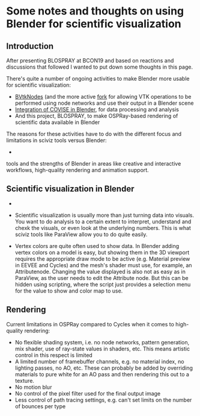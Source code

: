 # Some notes and thoughts on using Blender for scientific visualization

## Introduction

After presenting BLOSPRAY at BCON19 and based on reactions and 
discussions that followed I wanted to put down some thoughts in this page.

There's quite a number of ongoing activities to make Blender more 
usable for scientific visualization:

- [BVtkNodes](https://github.com/simboden/BVtkNodes) (and the more
  active [fork](https://github.com/tkeskita/BVtkNodes]) for allowing
  VTK operations to be performed using node networks and use their
  output in a Blender scene
- [Integration of COVISE in Blender](http://blender.it4i.cz/scientific-visualization/covise/),
  for data processing and analysis
- And this project, BLOSPRAY, to make OSPRay-based rendering of scientific
  data available in Blender
  
The reasons for these activities have to do with the different focus
and limitations in sciviz tools versus Blender:

- 
tools and the strengths of Blender in areas like creative and interactive
workflows, high-quality rendering and animation support.

## Scientific visualization in Blender

- 

- Scientific visualization is usually more than just turning data
  into visuals. You want to do analysis to a certain extent to interpret,
  understand and chexk the visuals, or even look at the underlying numbers. 
  This is what sciviz tools like ParaView allow you to do quite easily.
  
- Vertex colors are quite often used to show data. In Blender adding
  vertex colors on a model is easy, but showing them in the 3D viewport
  requires the appropriate draw mode to be active (e.g. Material preview
  in EEVEE and Cycles) and the mesh's shader must use, for example,
  an Attributenode. Changing the value displayed is also not as easy as in 
  ParaView, as the user needs to edit the Attribute node. But this
  can be hidden using scripting, where the script just provides a 
  selection menu for the value to show and color map to use.

## Rendering

Current limitations in OSPRay compared to Cycles when it comes to 
high-quality rendering:

- No flexible shading system, i.e. no node networks, pattern generation, 
  mix shader, use of ray-state values in shaders, etc. This means 
  artistic control in this respect is limited
- A limited number of framebuffer channels, e.g. no material index,
  no lighting passes, no AO, etc. These can probably be added by
  overriding materials to pure white for an AO pass and then rendering
  this out to a texture.
- No motion blur
- No control of the pixel filter used for the final output image
- Less control of path tracing settings, e.g. can't set limits on the 
  number of bounces per type